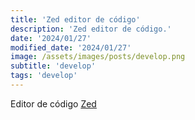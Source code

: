 ```yaml
---
title: 'Zed editor de código'
description: 'Zed editor de código.'
date: '2024/01/27'
modified_date: '2024/01/27'
image: /assets/images/posts/develop.png
subtitle: 'develop'
tags: 'develop'
---
```


Editor de código [Zed](https://zed.dev/)

